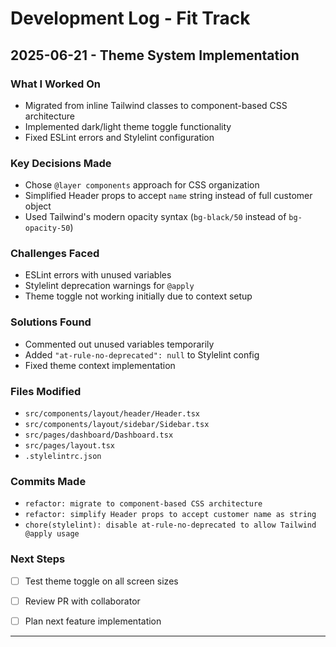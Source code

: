 # Development Log - Fit Track

## 2025-06-21 - Theme System Implementation

### What I Worked On

- Migrated from inline Tailwind classes to component-based CSS architecture
- Implemented dark/light theme toggle functionality
- Fixed ESLint errors and Stylelint configuration


### Key Decisions Made


- Chose `@layer components` approach for CSS organization
- Simplified Header props to accept `name` string instead of full customer object
- Used Tailwind's modern opacity syntax (`bg-black/50` instead of `bg-opacity-50`)


### Challenges Faced


- ESLint errors with unused variables
- Stylelint deprecation warnings for `@apply`
- Theme toggle not working initially due to context setup


### Solutions Found


- Commented out unused variables temporarily
- Added `"at-rule-no-deprecated": null` to Stylelint config
- Fixed theme context implementation


### Files Modified


- `src/components/layout/header/Header.tsx`
- `src/components/layout/sidebar/Sidebar.tsx`
- `src/pages/dashboard/Dashboard.tsx`
- `src/pages/layout.tsx`
- `.stylelintrc.json`


### Commits Made


- `refactor: migrate to component-based CSS architecture`
- `refactor: simplify Header props to accept customer name as string`
- `chore(stylelint): disable at-rule-no-deprecated to allow Tailwind @apply usage`


### Next Steps


- [ ] Test theme toggle on all screen sizes
- [ ] Review PR with collaborator
- [ ] Plan next feature implementation


---